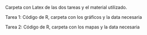 Carpeta con Latex de las dos tareas y el material utilizado.

Tarea 1: Código de R, carpeta con los gráficos y la data necesaria

Tarea 2: Código de R, carpeta con los mapas y la data necesaria
